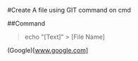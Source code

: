 #Create A file using GIT command on cmd

##Command

> echo "[Text]" > [File Name]

(Google)[www.google.com]

